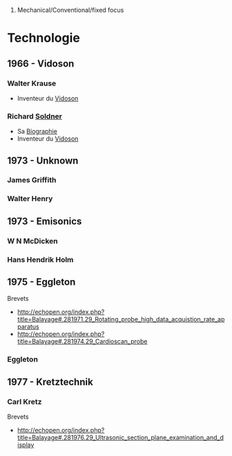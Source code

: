 1.  Mechanical/Conventional/fixed focus

Technologie
===========

1966 - Vidoson
--------------

### Walter Krause

-   Inventeur du [Vidoson](Vidoson "wikilink")

### Richard [ Soldner ](Inventeurs#Richard_Soldner "wikilink")

-   Sa [ Biographie](Soldner "wikilink")
-   Inventeur du [Vidoson](Vidoson "wikilink")

1973 - Unknown
--------------

### James Griffith

### Walter Henry

1973 - Emisonics
----------------

### W N McDicken

### Hans Hendrik Holm

1975 - Eggleton
---------------

Brevets

-   <http://echopen.org/index.php?title=Balayage#.281971.29_Rotating_probe_high_data_acquistion_rate_apparatus>
-   <http://echopen.org/index.php?title=Balayage#.281974.29_Cardioscan_probe>

### Eggleton

1977 - Kretztechnik
-------------------

### Carl Kretz

Brevets

-   <http://echopen.org/index.php?title=Balayage#.281976.29_Ultrasonic_section_plane_examination_and_display>
